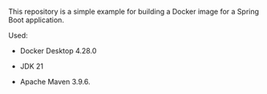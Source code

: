 This repository is a simple example for building a Docker image for a Spring Boot application.

Used:

  - Docker Desktop 4.28.0

  - JDK 21 

  - Apache Maven 3.9.6.
